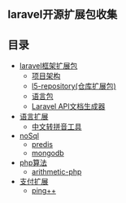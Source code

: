 
## laravel开源扩展包收集
## 目录
- <a href="#">laravel框架扩展包</a>
    - <a href="https://github.com/yb19890724/phpno1-architecture">项目架构</a>
    - <a href="https://github.com/andersao/l5-repository">l5-repository(仓库扩展包)</a>
    - <a href="https://github.com/overtrue/laravel-lang">语言包</a>
    - <a href="https://github.com/mpociot/laravel-apidoc-generator">Laravel API文档生成器</a>
- <a href="#">语言扩展</a>
    - <a href="https://github.com/overtrue/pinyin">中文转拼音工具</a>
- <a href="#">noSql</a>
    - <a href="https://github.com/nrk/predis">predis</a>
    - <a href="https://github.com/jenssegers/laravel-mongodb">mongodb</a>
- <a href="#">php算法</a>
    - <a href="https://github.com/PuShaoWei/arithmetic-php">arithmetic-php</a>
- <a href="#">支付扩展</a>
    - <a href="https://github.com/PingPlusPlus/pingpp-php">ping++</a>    
